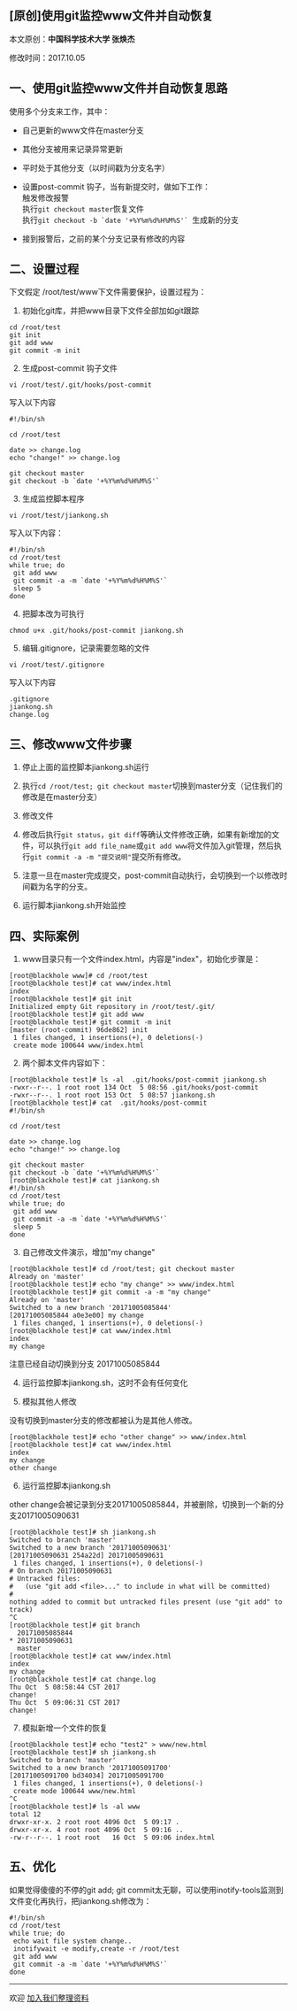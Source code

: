 ## [原创]使用git监控www文件并自动恢复

本文原创：**中国科学技术大学 张焕杰**

修改时间：2017.10.05

## 一、使用git监控www文件并自动恢复思路

使用多个分支来工作，其中：

* 自己更新的www文件在master分支

* 其他分支被用来记录异常更新

* 平时处于其他分支（以时间戳为分支名字）

* 设置post-commit 钩子，当有新提交时，做如下工作：  
    触发修改报警  
    执行`git checkout master`恢复文件  
    执行``git checkout -b `date '+%Y%m%d%H%M%S'` ``生成新的分支

* 接到报警后，之前的某个分支记录有修改的内容


## 二、设置过程

下文假定 /root/test/www下文件需要保护，设置过程为：

1. 初始化git库，并把www目录下文件全部加如git跟踪
````
cd /root/test
git init
git add www
git commit -m init
````

2. 生成post-commit 钩子文件
````
vi /root/test/.git/hooks/post-commit
````
写入以下内容
````
#!/bin/sh

cd /root/test

date >> change.log
echo "change!" >> change.log

git checkout master
git checkout -b `date '+%Y%m%d%H%M%S'`
````

3. 生成监控脚本程序

````
vi /root/test/jiankong.sh
````

写入以下内容：
````
#!/bin/sh
cd /root/test
while true; do
 git add www
 git commit -a -m `date '+%Y%m%d%H%M%S'`
 sleep 5
done
````

4. 把脚本改为可执行
````
chmod u+x .git/hooks/post-commit jiankong.sh
````

5. 编辑.gitignore，记录需要忽略的文件
````
vi /root/test/.gitignore
````
写入以下内容
````
.gitignore
jiankong.sh
change.log
````

## 三、修改www文件步骤

1. 停止上面的监控脚本jiankong.sh运行

2. 执行`cd /root/test; git checkout master`切换到master分支（记住我们的修改是在master分支）

2. 修改文件

3. 修改后执行`git status`，`git diff`等确认文件修改正确，如果有新增加的文件，可以执行`git add file_name`或`git add www`将文件加入git管理，然后执行`git commit -a -m "提交说明"`提交所有修改。

4. 注意一旦在master完成提交，post-commit自动执行，会切换到一个以修改时间戳为名字的分支。

5. 运行脚本jiankong.sh开始监控


## 四、实际案例

1. www目录只有一个文件index.html，内容是"index"，初始化步骤是：
````
[root@blackhole www]# cd /root/test
[root@blackhole test]# cat www/index.html
index
[root@blackhole test]# git init
Initialized empty Git repository in /root/test/.git/
[root@blackhole test]# git add www
[root@blackhole test]# git commit -m init
[master (root-commit) 96de862] init
 1 files changed, 1 insertions(+), 0 deletions(-)
 create mode 100644 www/index.html
````

2. 两个脚本文件内容如下：
````
[root@blackhole test]# ls -al  .git/hooks/post-commit jiankong.sh
-rwxr--r--. 1 root root 134 Oct  5 08:56 .git/hooks/post-commit
-rwxr--r--. 1 root root 153 Oct  5 08:57 jiankong.sh
[root@blackhole test]# cat  .git/hooks/post-commit
#!/bin/sh

cd /root/test

date >> change.log
echo "change!" >> change.log

git checkout master
git checkout -b `date '+%Y%m%d%H%M%S'`
[root@blackhole test]# cat jiankong.sh
#!/bin/sh
cd /root/test
while true; do
 git add www
 git commit -a -m `date '+%Y%m%d%H%M%S'`
 sleep 5
done

````
3. 自己修改文件演示，增加"my change"
````
[root@blackhole test]# cd /root/test; git checkout master
Already on 'master'
[root@blackhole test]# echo "my change" >> www/index.html
[root@blackhole test]# git commit -a -m "my change"
Already on 'master'
Switched to a new branch '20171005085844'
[20171005085844 a0e3e00] my change
 1 files changed, 1 insertions(+), 0 deletions(-)
[root@blackhole test]# cat www/index.html
index
my change
````
注意已经自动切换到分支 20171005085844

4. 运行监控脚本jiankong.sh，这时不会有任何变化

5. 模拟其他人修改

没有切换到master分支的修改都被认为是其他人修改。
````
[root@blackhole test]# echo "other change" >> www/index.html
[root@blackhole test]# cat www/index.html
index
my change
other change
````

6. 运行监控脚本jiankong.sh

other change会被记录到分支20171005085844，并被删除，切换到一个新的分支20171005090631
````
[root@blackhole test]# sh jiankong.sh
Switched to branch 'master'
Switched to a new branch '20171005090631'
[20171005090631 254a22d] 20171005090631
 1 files changed, 1 insertions(+), 0 deletions(-)
# On branch 20171005090631
# Untracked files:
#   (use "git add <file>..." to include in what will be committed)
#
nothing added to commit but untracked files present (use "git add" to track)
^C
[root@blackhole test]# git branch
  20171005085844
* 20171005090631
  master
[root@blackhole test]# cat www/index.html
index
my change
[root@blackhole test]# cat change.log
Thu Oct  5 08:58:44 CST 2017
change!
Thu Oct  5 09:06:31 CST 2017
change!

````

7. 模拟新增一个文件的恢复
````
[root@blackhole test]# echo "test2" > www/new.html
[root@blackhole test]# sh jiankong.sh
Switched to branch 'master'
Switched to a new branch '20171005091700'
[20171005091700 bd34034] 20171005091700
 1 files changed, 1 insertions(+), 0 deletions(-)
 create mode 100644 www/new.html
^C
[root@blackhole test]# ls -al www
total 12
drwxr-xr-x. 2 root root 4096 Oct  5 09:17 .
drwxr-xr-x. 4 root root 4096 Oct  5 09:16 ..
-rw-r--r--. 1 root root   16 Oct  5 09:06 index.html

````

## 五、优化
如果觉得傻傻的不停的git add; git commit太无聊，可以使用inotify-tools监测到文件变化再执行，把jiankong.sh修改为：
````
#!/bin/sh
cd /root/test
while true; do
 echo wait file system change..
 inotifywait -e modify,create -r /root/test
 git add www
 git commit -a -m `date '+%Y%m%d%H%M%S'`
done
````



***
欢迎 [加入我们整理资料](https://github.com/bg6cq/ITTS)